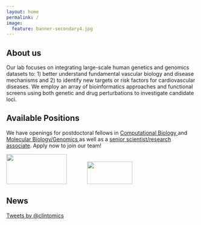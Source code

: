 ```yaml
---
layout: home
permalink: /
image:
  feature: banner-secondary4.jpg
---
```


<div class="tiles">

<div class="tile">
  <h2 class="post-title">About us</h2>
  <p class="post-excerpt">Our lab focuses on integrating large-scale human genetics and genomics datasets to: 1) better understand fundamental vascular biology and disease mechanisms and 2) to identify new targets or risk factors for cardiovascular diseases. We employ an array of bioinformatics approaches and functional screens using both genetic and drug perturbations to investigate candidate loci.</p>
</div><!-- /.tile -->

<div class="tile">
  <h2 class="post-title">Available Positions</h2>
  <p class="post-excerpt">We have openings for postdoctoral fellows in <a href="http://clintmil.github.io/careers">Computational Biology </a> and <a href="http://clintmil.github.io/careers"> Molecular Biology/Genomics </a> as well as a <a href="http://clintmil.github.io/careers">senior scientist/research associate</a>. Apply now to join our team!</p> <img src = "https://clintmil.github.io/millerlab/images/University_Of_Virginia_Logo_08.png" height="80" width="160" style="padding-right:50px"> <img src = "https://clintmil.github.io/millerlab/images/cphg_logo.jpg" height = "60" width="120">
  
</div><!-- /.tile -->

<div class="tile">
  <h2 class="post-title">News</h2>
<a class="twitter-timeline" href="https://twitter.com/clintomics" data-widget-id="338870296415174656">Tweets by @clintomics</a> <script>!function(d,s,id){var js,fjs=d.getElementsByTagName(s)[0],p=/^http:/.test(d.location)?'http':'https';if(!d.getElementById(id)){js=d.createElement(s);js.id=id;js.src=p+"://platform.twitter.com/widgets.js";fjs.parentNode.insertBefore(js,fjs);}}(document,"script","twitter-wjs");</script>
</div><!-- /.tile -->

</div><!-- /.tiles -->

